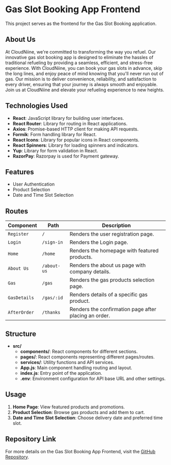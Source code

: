 # Gas Slot Booking App Frontend

This project serves as the frontend for the Gas Slot Booking application.

## About Us

At CloudNiine, we're committed to transforming the way you refuel. Our innovative gas slot booking app is designed to eliminate the hassles of traditional refueling by providing a seamless, efficient, and stress-free experience. With CloudNiine, you can book your gas slots in advance, skip the long lines, and enjoy peace of mind knowing that you'll never run out of gas. Our mission is to deliver convenience, reliability, and satisfaction to every driver, ensuring that your journey is always smooth and enjoyable. Join us at CloudNiine and elevate your refueling experience to new heights.

## Technologies Used

- **React**: JavaScript library for building user interfaces.
- **React Router**: Library for routing in React applications.
- **Axios**: Promise-based HTTP client for making API requests.
- **Formik**: Form handling library for React.
- **React Icons**: Library for popular icons in React components.
- **React Spinners**: Library for loading spinners and indicators.
- **Yup**: Library for form validation in React.
- **RazorPay**: Razorpay is used for Payment gateway.

## Features

- User Authentication
- Product Selection
- Date and Time Slot Selection

## Routes

| **Component** | **Path**    | **Description**                                       |
| ------------- | ----------- | ----------------------------------------------------- |
| `Register`    | `/`         | Renders the user registration page.                   |
| `Login`       | `/sign-in`  | Renders the Login page.                               |
| `Home`        | `/home`     | Renders the homepage with featured products.          |
| `About Us`    | `/about-us` | Renders the about us page with company details.       |
| `Gas`         | `/gas`      | Renders the gas products selection page.              |
| `GasDetails`  | `/gas/:id`  | Renders details of a specific gas product.            |
| `AfterOrder`  | `/thanks`   | Renders the confirmation page after placing an order. |

## Structure

- **src/**
  - **components/**: React components for different sections.
  - **pages/**: React components representing different pages/routes.
  - **services/**: Utility functions and API services.
  - **App.js**: Main component handling routing and layout.
  - **index.js**: Entry point of the application.
  - **.env**: Environment configuration for API base URL and other settings.

## Usage

1. **Home Page**: View featured products and promotions.
2. **Product Selection**: Browse gas products and add them to cart.
3. **Date and Time Slot Selection**: Choose delivery date and preferred time slot.

## Repository Link

For more details on the Gas Slot Booking App Frontend, visit the [GitHub Repository](https://github.com/Lekkaiyaraja/Gas-Slot-Booking-App-Frontend).
